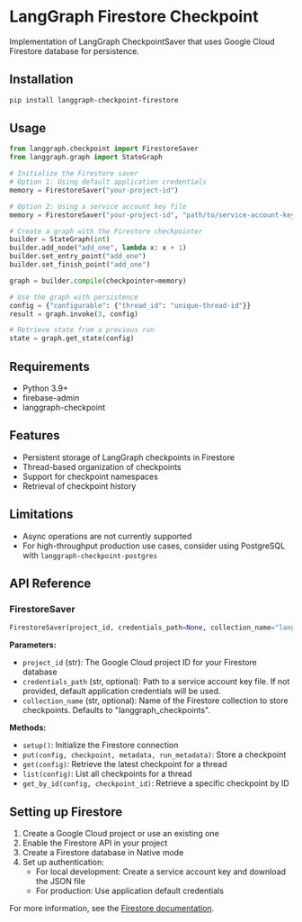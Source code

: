 # LangGraph Firestore Checkpoint

Implementation of LangGraph CheckpointSaver that uses Google Cloud Firestore database for persistence.

## Installation

```bash
pip install langgraph-checkpoint-firestore
```

## Usage

```python
from langgraph.checkpoint import FirestoreSaver
from langgraph.graph import StateGraph

# Initialize the Firestore saver
# Option 1: Using default application credentials
memory = FirestoreSaver("your-project-id")

# Option 2: Using a service account key file
memory = FirestoreSaver("your-project-id", "path/to/service-account-key.json")

# Create a graph with the Firestore checkpointer
builder = StateGraph(int)
builder.add_node("add_one", lambda x: x + 1)
builder.set_entry_point("add_one")
builder.set_finish_point("add_one")

graph = builder.compile(checkpointer=memory)

# Use the graph with persistence
config = {"configurable": {"thread_id": "unique-thread-id"}}
result = graph.invoke(3, config)

# Retrieve state from a previous run
state = graph.get_state(config)
```

## Requirements

- Python 3.9+
- firebase-admin
- langgraph-checkpoint

## Features

- Persistent storage of LangGraph checkpoints in Firestore
- Thread-based organization of checkpoints
- Support for checkpoint namespaces
- Retrieval of checkpoint history

## Limitations

- Async operations are not currently supported
- For high-throughput production use cases, consider using PostgreSQL with `langgraph-checkpoint-postgres`

## API Reference

### FirestoreSaver

```python
FirestoreSaver(project_id, credentials_path=None, collection_name="langgraph_checkpoints")
```

**Parameters:**

- `project_id` (str): The Google Cloud project ID for your Firestore database
- `credentials_path` (str, optional): Path to a service account key file. If not provided, default application credentials will be used.
- `collection_name` (str, optional): Name of the Firestore collection to store checkpoints. Defaults to "langgraph_checkpoints".

**Methods:**

- `setup()`: Initialize the Firestore connection
- `put(config, checkpoint, metadata, run_metadata)`: Store a checkpoint
- `get(config)`: Retrieve the latest checkpoint for a thread
- `list(config)`: List all checkpoints for a thread
- `get_by_id(config, checkpoint_id)`: Retrieve a specific checkpoint by ID

## Setting up Firestore

1. Create a Google Cloud project or use an existing one
2. Enable the Firestore API in your project
3. Create a Firestore database in Native mode
4. Set up authentication:
   - For local development: Create a service account key and download the JSON file
   - For production: Use application default credentials

For more information, see the [Firestore documentation](https://firebase.google.com/docs/firestore).